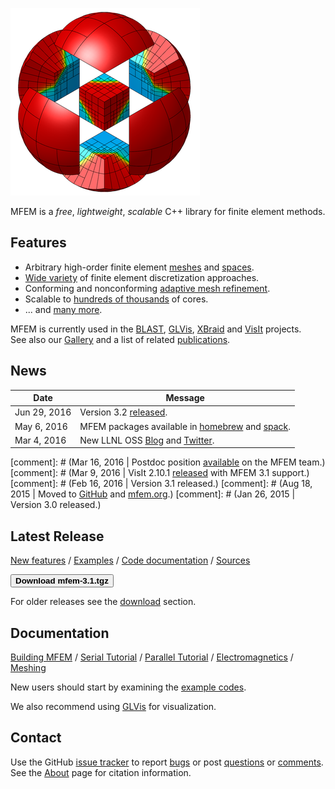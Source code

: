 <div class="col-md-6" markdown="1">

[![MFEM logo](img/logo-300.png)](gallery.md)

MFEM is a _free_, _lightweight_, _scalable_ C++ library for finite element methods.


## Features

* Arbitrary high-order finite element [meshes](features.md#wide-range-of-mesh-types)
and [spaces](features.md#higher-order-finite-element-spaces).
* [Wide variety](features.md#flexible-discretization) of finite element discretization approaches.
* Conforming and nonconforming [adaptive mesh refinement](examples.md?amr).
* Scalable to [hundreds of thousands](http://computation.llnl.gov/blast/parallel-performance) of cores.
* ... and [many more](features.md).

MFEM is currently used in the [BLAST](http://www.llnl.gov/casc/blast),
[GLVis](http://glvis.org), [XBraid](http://www.llnl.gov/casc/xbraid) and
[VisIt](http://visit.llnl.gov) projects.
See&nbsp;also&nbsp;our&nbsp;[Gallery](gallery.md) and a list of related [publications](publications.md).

</div><div class="col-md-6 news-table" markdown="1">


## News

Date         | Message
------------ | -----------------------------------------------------------------
Jun 29, 2016 | Version 3.2 [released](https://raw.githubusercontent.com/mfem/mfem/master/CHANGELOG).
May 6, 2016  | MFEM packages available in [homebrew](https://github.com/Homebrew/homebrew-science) and [spack](https://github.com/LLNL/spack).
Mar 4, 2016  | New LLNL OSS [Blog](http://software.llnl.gov/news) and [Twitter](https://twitter.com/LLNL_OpenSource).

[comment]: # (Mar 16, 2016 | Postdoc position [available](http://careers-ext.llnl.gov/jobs/5242192-postdoctoral-research-staff-member) on the MFEM team.)
[comment]: # (Mar 9, 2016  | VisIt 2.10.1 [released](http://software.llnl.gov/news/2016/03/09/visit-2.10.1) with MFEM 3.1 support.)
[comment]: # (Feb 16, 2016 | Version 3.1 released.)
[comment]: # (Aug 18, 2015 | Moved to [GitHub](https://github.com/mfem/mfem) and [mfem.org](http://mfem.org).)
[comment]: # (Jan 26, 2015 | Version 3.0 released.)


## Latest Release

[New features](https://raw.githubusercontent.com/mfem/mfem/master/CHANGELOG)
/ [Examples](examples.md)
/ [Code documentation](http://mfem.github.io/doxygen/html/index.html)
/ [Sources](https://github.com/mfem/mfem)

[<button type="button" class="btn btn-success">
**Download mfem-3.1.tgz**
</button>](http://goo.gl/xrScXn)

For older releases see the [download](download.md) section.


## Documentation

[Building MFEM](building.md)
/ [Serial Tutorial](serial-tutorial.md)
/ [Parallel Tutorial](parallel-tutorial.md)
/ [Electromagnetics](electromagnetics.md)
/ [Meshing](meshing.md)

New users should start by examining the [example codes](examples.md).

We also recommend using [GLVis](http://glvis.org) for visualization.


## Contact

Use the GitHub [issue tracker](https://github.com/mfem/mfem/issues)
to report [bugs](https://github.com/mfem/mfem/issues/new?labels=bug)
or post [questions](https://github.com/mfem/mfem/issues/new?labels=question)
or [comments](https://github.com/mfem/mfem/issues/new?labels=comment).
See&nbsp;the [About](about.md) page for citation information.


</div>

<div class="col-md-12"></div>
